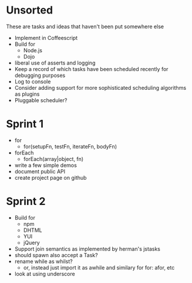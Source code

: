 Unsorted
========
These are tasks and ideas that haven't been put somewhere else

* Implement in Coffeescript
* Build for
  * Node.js
  * Dojo
* liberal use of asserts and logging
* Keep a record of which tasks have been scheduled recently for debugging purposes
* Log to console
* Consider adding support for more sophisticated scheduling algorithms as plugins
* Pluggable scheduler?

Sprint 1
========
* for
  * for(setupFn, testFn, iterateFn, bodyFn)
* forEach
  * forEach(array|object, fn)
* write a few simple demos
* document public API
* create project page on github

Sprint 2
========
* Build for
  * npm
  * DHTML
  * YUI
  * jQuery
* Support join semantics as implemented by herman's jstasks
* should spawn also accept a Task?
* rename while as whilst?
  * or, instead just import it as awhile and similary for for: afor, etc
* look at using underscore
